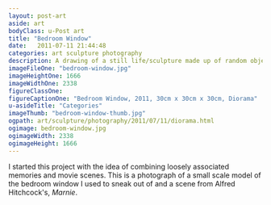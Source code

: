 ```yaml
---
layout: post-art
aside: art
bodyClass: u-Post art
title: "Bedroom Window"
date:   2011-07-11 21:44:48
categories: art sculpture photography
description: A drawing of a still life/sculpture made up of random objects
imageFileOne: "bedroom-window.jpg"
imageHeightOne: 1666
imageWidthOne: 2338
figureClassOne:
figureCaptionOne: "Bedroom Window, 2011, 30cm x 30cm x 30cm, Diorama"
u-asideTitle: "Categories"
imageThumb: "bedroom-window-thumb.jpg"
ogpath: art/sculpture/photography/2011/07/11/diorama.html
ogimage: bedroom-window.jpg
ogimageWidth: 2338
ogimageHeight: 1666
---
```


I started this project with the idea of combining loosely associated memories and movie scenes. This is a photograph of a small scale model of  the bedroom window I used to sneak out of and a scene from Alfred Hitchcock&#39;s, <em> Marnie</em>.
